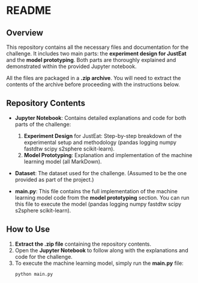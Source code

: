 # README

## Overview

This repository contains all the necessary files and documentation for the challenge. It includes two main parts: the **experiment design for JustEat** and the **model prototyping**. Both parts are thoroughly explained and demonstrated within the provided Jupyter notebook.

All the files are packaged in a **.zip archive**. You will need to extract the contents of the archive before proceeding with the instructions below.

## Repository Contents

- **Jupyter Notebook**: Contains detailed explanations and code for both parts of the challenge:
  1. **Experiment Design** for JustEat: Step-by-step breakdown of the experimental setup and methodology (pandas logging numpy fastdtw scipy s2sphere scikit-learn).
  2. **Model Prototyping**: Explanation and implementation of the machine learning model (all MarkDown).
  
- **Dataset**: The dataset used for the challenge. (Assumed to be the one provided as part of the project.)
  
- **main.py**: This file contains the full implementation of the machine learning model code from the **model prototyping** section. You can run this file to execute the model (pandas logging numpy fastdtw scipy s2sphere scikit-learn).

## How to Use

1. **Extract the .zip file** containing the repository contents.
2. Open the **Jupyter Notebook** to follow along with the explanations and code for the challenge.
3. To execute the machine learning model, simply run the **main.py** file:
   ```bash
   python main.py


